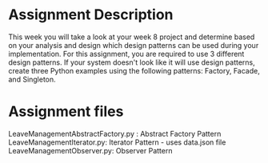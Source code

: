# Assignment Description

This week you will take a look at your week 8 project and determine based on your analysis and design which design patterns can be used during your implementation.   For this assignment, you are required to use 3 different design patterns.   If your system doesn't look like it will use design patterns, create three Python examples using the following patterns:  Factory, Facade, and Singleton.

# Assignment files

LeaveManagementAbstractFactory.py : Abstract Factory Pattern
LeaveManagementIterator.py: Iterator Pattern - uses data.json file 
LeaveManagementObserver.py: Observer Pattern